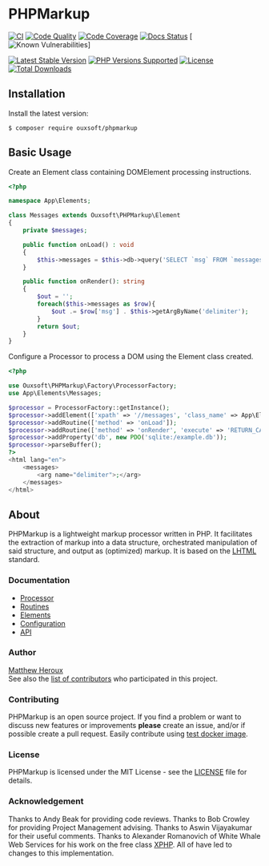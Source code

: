 # PHPMarkup

[![CI](https://github.com/Ouxsoft/phpmarkup/actions/workflows/ci.yml/badge.svg)](https://github.com/Ouxsoft/phpmarkup/actions/workflows/ci.yml)
[![Code Quality](https://app.codacy.com/project/badge/Grade/68c52ad139cb4f7fbb5e78c2eace6800)](https://www.codacy.com/gh/Ouxsoft/phpmarkup/dashboard?utm_source=github.com&amp;utm_medium=referral&amp;utm_content=Ouxsoft/phpmarkup&amp;utm_campaign=Badge_Grade)
[![Code Coverage](https://img.shields.io/codecov/c/github/Ouxsoft/phpmarkup)](https://codecov.io/gh/Ouxsoft/phpmarkup)
[![Docs Status](https://readthedocs.org/projects/phpmarkup/badge/?version=latest&style=flat)](https://readthedocs.org/projects/phpmarkup)
[![Known Vulnerabilities](https://snyk.io/test/github/ouxsoft/phpmarkup/badge.svg)]

[![Latest Stable Version](https://img.shields.io/packagist/v/Ouxsoft/phpmarkup.svg)](https://packagist.org/packages/Ouxsoft/phpmarkup)
[![PHP Versions Supported](https://img.shields.io/badge/php-7.3%20to%208.1-777bb3.svg?logo=php&logoColor=white&labelColor=555555)](https://api.travis-ci.com/Ouxsoft/phpmarkup.svg?branch=master&status=passed)
[![License](https://img.shields.io/badge/license-MIT-428f7e.svg?logo=open%20source%20initiative&logoColor=white&labelColor=555555)](https://github.com/Ouxsoft/phpmarkup/blob/master/LICENSE)
[![Total Downloads](https://img.shields.io/packagist/dt/Ouxsoft/phpmarkup.svg)](https://packagist.org/packages/Ouxsoft/phpmarkup)

## Installation

Install the latest version:
```shell script
$ composer require ouxsoft/phpmarkup
```

## Basic Usage
Create an Element class containing DOMElement processing instructions.
```php
<?php

namespace App\Elements;

class Messages extends Ouxsoft\PHPMarkup\Element
{
    private $messages;

    public function onLoad() : void
    {
        $this->messages = $this->db->query('SELECT `msg` FROM `messages`;');
    }

    public function onRender(): string
    {
        $out = '';
        foreach($this->messages as $row){
            $out .= $row['msg'] . $this->getArgByName('delimiter');
        }
        return $out;
    }
}
```

Configure a Processor to process a DOM using the Element class created.
```php
<?php

use Ouxsoft\PHPMarkup\Factory\ProcessorFactory;
use App\Elements\Messages;

$processor = ProcessorFactory::getInstance();
$processor->addElement(['xpath' => '//messages', 'class_name' => App\Elements\Messages::class]);
$processor->addRoutine(['method' => 'onLoad']);
$processor->addRoutine(['method' => 'onRender', 'execute' => 'RETURN_CALL']);
$processor->addProperty('db', new PDO('sqlite:/example.db'));
$processor->parseBuffer();
?>
<html lang="en">
    <messages>
        <arg name="delimiter">;</arg>
    </messages>
</html>

```

## About
PHPMarkup is a lightweight markup processor written in PHP. 
It facilitates the extraction of markup into a data structure, orchestrated manipulation of said structure, and output as 
(optimized) markup. It is based on the [LHTML](https://github.com/Ouxsoft/LHTML) standard. 

### Documentation
*  [Processor](https://phpmarkup.readthedocs.io/en/latest/project/processor.html)
*  [Routines](https://phpmarkup.readthedocs.io/en/latest/project/routines.html)
*  [Elements](https://phpmarkup.readthedocs.io/en/latest/project/elements.html)
*  [Configuration](https://phpmarkup.readthedocs.io/en/latest/project/configuration.html)
*  [API](https://phpmarkup.readthedocs.io/en/latest/api.html)

### Author
[Matthew Heroux](https://github.com/hxtree)<br />
See also the [list of contributors](https://github.com/Ouxsoft/phpmarkup/graphs/contributors) who participated in this project.

### Contributing
PHPMarkup is an open source project. If you find a problem or want to discuss new features or improvements
**please** create an issue, and/or if possible create a pull request. Easily contribute using 
[test docker image](https://github.com/Ouxsoft/phpmarkup/blob/master/CONTRIBUTING.md).

### License
PHPMarkup is licensed under the MIT License - see the [LICENSE](https://github.com/Ouxsoft/phpmarkup/LICENSE) file for details.

### Acknowledgement
Thanks to Andy Beak for providing code reviews. 
Thanks to Bob Crowley for providing Project Management advising. 
Thanks to Aswin Vijayakumar for their useful comments. 
Thanks to Alexander Romanovich of White Whale Web Services for his work on the free class 
[XPHP](http://technologies.whitewhale.net/xphp/).
All of have led to changes to this implementation.
